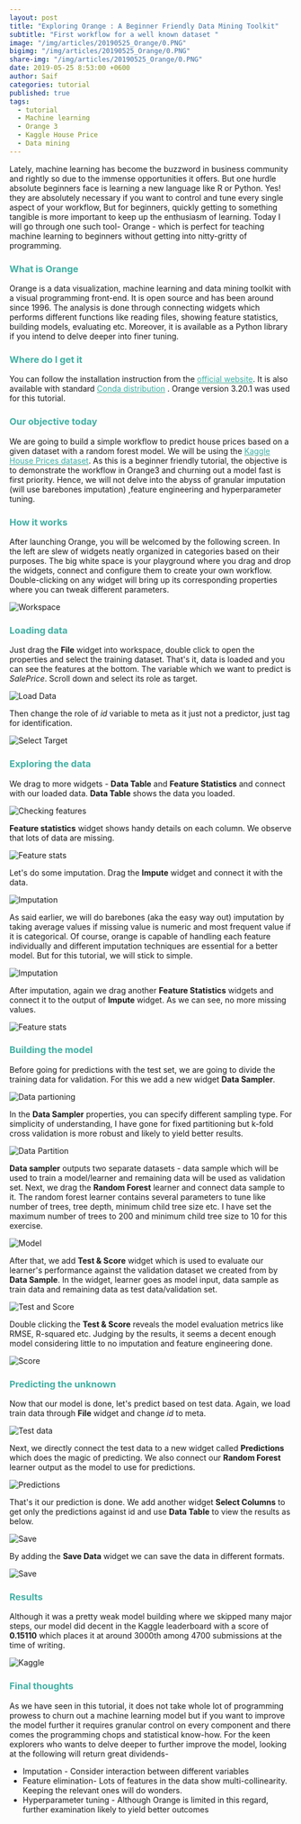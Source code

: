```yaml
---
layout: post  
title: "Exploring Orange : A Beginner Friendly Data Mining Toolkit"
subtitle: "First workflow for a well known dataset "
image: "/img/articles/20190525_Orange/0.PNG"
bigimg: "/img/articles/20190525_Orange/0.PNG"
share-img: "/img/articles/20190525_Orange/0.PNG"
date: 2019-05-25 8:53:00 +0600
author: Saif
categories: tutorial
published: true
tags:
  - tutorial
  - Machine learning
  - Orange 3
  - Kaggle House Price
  - Data mining
---
```


<style>
    article img {
        max-height: 100% !important;

```css
}

h3 {
    color: #41b0a4 !important;
    font-weight: bolder !important;
    }

a {
    color: rgb(65, 175, 164);
    border-bottom: 1px solid #e4e6ca

  }

.navbar{
    background-image: linear-gradient(#4ca2d4, #4c9dd4 60%, #0a3d7a);
  }
```

</style>





Lately, machine learning has become the buzzword in business community and rightly so due to the immense opportunities it offers. But one hurdle absolute beginners face is learning a new language like R or Python. Yes! they are absolutely necessary if you want to control and tune every single aspect of your workflow, But for beginners,  quickly getting to something tangible is more important to keep up the enthusiasm of learning. Today I will go through one such tool- Orange - which is perfect for teaching machine learning to beginners without getting into nitty-gritty of programming.

### What is Orange

Orange is a data visualization, machine learning and data mining toolkit with a visual programming front-end. It is open source and has been around since 1996. The analysis is done through connecting widgets which performs different functions like reading files, showing feature statistics, building models, evaluating etc. Moreover, it is available as a Python library if you intend to delve deeper into finer tuning.

### Where do I get it

You can follow the installation instruction from the [official website](https://orange.biolab.si). It is also available with standard [Conda distribution](https://www.anaconda.com/distribution/) .
Orange version 3.20.1 was used for this tutorial.

### Our objective today

We are going to build a simple workflow to predict house prices based on a given dataset with a random forest model. We will be using the [Kaggle House Prices dataset](https://www.kaggle.com/c/house-prices-advanced-regression-techniques). As this is a beginner friendly tutorial, the objective is to demonstrate the workflow in Orange3 and churning out a model fast is first priority. Hence, we will not delve into the abyss of granular imputation (will use barebones imputation) ,feature engineering and hyperparameter tuning.

### How it works

After launching Orange, you will be welcomed by the following screen. In the left are slew of widgets neatly organized in categories based on their purposes. The big white space is your playground where you drag and drop the widgets, connect and configure them to create your own workflow. Double-clicking on any widget will bring up its corresponding properties where you can tweak different parameters.

![Workspace](/img/articles/20190525_Orange/1.jpg)

### Loading data

Just drag the **File** widget into workspace, double click to open the properties and select the training dataset. That's it, data is loaded and you can see the features at the bottom. The variable which we want to predict is _SalePrice_. Scroll down  and select its role as target.

![Load Data](/img/articles/20190525_Orange/2.jpg)

Then change the role of  _id_ variable to meta as it just not a predictor, just tag for identification.

![Select Target](/img/articles/20190525_Orange/3.jpg)

### Exploring the data

We drag to more widgets - **Data Table** and **Feature Statistics** and connect with our loaded data. **Data Table** shows the data you loaded.

![Checking features](/img/articles/20190525_Orange/4.jpg)

**Feature statistics** widget shows handy details on each column. We observe that lots of data are missing.

![Feature stats](/img/articles/20190525_Orange/5.jpg)

Let's do some imputation. Drag the **Impute** widget and connect it with the data. 

![Imputation](/img/articles/20190525_Orange/6.jpg)

As said earlier, we will do barebones (aka the easy way out) imputation by taking average values if missing value is numeric and most frequent value if it is categorical. Of course, orange is capable of handling each feature individually and different imputation techniques are essential for a better model. But for this tutorial, we will stick to simple.

![Imputation](/img/articles/20190525_Orange/6.1.jpg)

After imputation, again we drag another **Feature Statistics** widgets and connect it to the output of **Impute** widget. As we can see, no more missing values.

![Feature stats](/img/articles/20190525_Orange/7.jpg)

### Building the model

Before going for predictions with the test set, we are going to divide the training data for validation. For this we add a new widget **Data Sampler**.

![Data partioning](/img/articles/20190525_Orange/8.jpg)

In the **Data Sampler** properties, you can specify different sampling type.  For simplicity of understanding, I have gone for fixed partitioning but k-fold cross validation is more robust and likely to yield better results.

![Data Partition](/img/articles/20190525_Orange/9.jpg)

**Data sampler** outputs two separate datasets - data sample which will be used to train a model/learner and remaining data will be used as validation set. Next, we drag the **Random Forest** learner and connect data sample to it. The random forest learner contains several parameters to tune like number of trees, tree depth, minimum child tree size etc. I have set the maximum number of trees to 200 and minimum child tree size to 10 for this exercise.

![Model](/img/articles/20190525_Orange/10.jpg)

After that,  we add **Test & Score** widget which is used to evaluate our learner's performance against the validation dataset we created from by **Data Sample**. In the widget, learner goes as model input, data sample as train data and remaining data as test data/validation set.

![Test and Score](/img/articles/20190525_Orange/11.jpg)

Double clicking the **Test & Score** reveals the model evaluation metrics like RMSE, R-squared etc. Judging by the results, it seems a decent enough model considering little to no imputation and feature engineering done.

![Score](/img/articles/20190525_Orange/12.jpg)

### Predicting the unknown

Now that our model is done, let's predict based on test data. Again, we load train data through **File** widget and change _id_ to meta.

![Test data](/img/articles/20190525_Orange/13.jpg)

Next, we directly connect the test data to a new widget called **Predictions** which does the magic of predicting. We also connect our **Random Forest** learner output as the model to use for predictions.

![Predictions](/img/articles/20190525_Orange/14.jpg)

That's it our  prediction is done. We add another widget **Select Columns** to get only the predictions against id and use **Data Table** to view the results as below.

![Save](/img/articles/20190525_Orange/15.jpg)

By adding the **Save Data** widget we can save the data in different formats.

![Save](/img/articles/20190525_Orange/16.jpg)

### Results

Although it was a pretty weak model building where we skipped many major steps, our model did decent in the Kaggle leaderboard with a score of **0.15110** which places it at around 3000th among 4700 submissions at the time of writing.

![Kaggle](/img/articles/20190525_Orange/17.jpg)

### Final thoughts

As we have seen in this tutorial, it does not take whole lot of programming prowess to churn out a machine learning model but if you want to improve the model further it requires granular control on every component and there comes the programming chops and statistical know-how. For the keen explorers who wants to delve deeper to further improve the model, looking at the following will return great dividends-

- Imputation - Consider interaction between different variables 
- Feature elimination- Lots of features in the data show multi-collinearity. Keeping the relevant ones will do wonders.
- Hyperparameter tuning - Although Orange is limited in this regard, further examination likely to yield better outcomes 